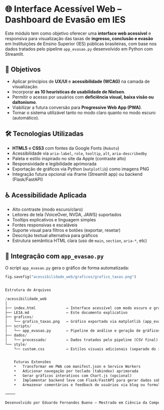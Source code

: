 # 🌐 Interface Acessível Web – Dashboard de Evasão em IES

Este módulo tem como objetivo oferecer uma **interface web acessível** e responsiva para visualização das taxas de **ingresso, conclusão e evasão** em Instituições de Ensino Superior (IES) públicas brasileiras, com base nos dados tratados pelo pipeline `app_evasao.py` desenvolvido em Python com Streamlit.

## 🎯 Objetivos

- Aplicar princípios de **UX/UI** e **acessibilidade (WCAG)** na camada de visualização.
- Incorporar **as 10 heurísticas de usabilidade de Nielsen**.
- Permitir o acesso por usuários com **deficiência visual, baixa visão ou daltonismo**.
- Viabilizar a futura conversão para **Progressive Web App (PWA)**.
- Tornar o sistema utilizável tanto no modo claro quanto no modo escuro (automático).

## 🛠️ Tecnologias Utilizadas

- **HTML5** e **CSS3** com fontes da Google Fonts (`Roboto`)
- Acessibilidade via `aria-label`, `role`, `tooltip`, `alt`, `aria-describedby`
- Paleta e estilo inspirado no site da Apple (contraste alto)
- Responsividade e legibilidade aprimorada
- Exportação de gráficos via Python (`matplotlib`) como imagens PNG
- Integração futura opcional via iframe (Streamlit app) ou backend (Flask/FastAPI)

## ♿ Acessibilidade Aplicada

- Alto contraste (modo escuro/claro)
- Leitores de tela (VoiceOver, NVDA, JAWS) suportados
- Tooltips explicativos e linguagem simples
- Fontes responsivas e escaláveis
- Suporte visual para filtros e botões (exportar, resetar)
- Descrição textual alternativa para gráficos
- Estrutura semântica HTML clara (uso de `main`, `section`, `aria-*`, etc)

## 🔗 Integração com `app_evasao.py`

O script `app_evasao.py` gera o gráfico de forma automatizada:

```python
fig.savefig("acessibilidade_web/graficos/grafico_taxas.png")


Estrutura de Arquivos

/acessibilidade_web
│
├── index.html              ← Interface acessível com modo escuro e gráficos
├── LEIA.md                 ← Este documento explicativo
├── graficos/
│   └── grafico_taxas.png   ← Gráfico exportado via matplotlib (app_evasao.py)
├── scripts/
│   └── app_evasao.py       ← Pipeline de análise e geração de gráficos
├── dados/
│   └── processado/         ← Dados tratados pelo pipeline (CSV final)
└── style/
    └── custom.css          ← Estilos visuais adicionais (separado do inline)


    Futuras Extensões
	•	Transformar em PWA com manifest.json e Service Workers
	•	Adicionar navegação por teclado (tabindex) aprimorada
	•	Gerar gráficos interativos com Chart.js (opcional)
	•	Implementar backend leve com Flask/FastAPI para gerar dados sob demanda
	•	Armazenar comentários e feedback de usuários via blog ou formulário

⸻

Desenvolvido por Eduardo Fernandes Bueno — Mestrado em Ciência da Computação – UEL (2025), disciplina de Interface Homem-Computador.